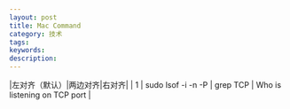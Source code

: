 ```yaml
---
layout: post
title: Mac Command
category: 技术
tags: 
keywords: 
description: 
---
```



|左对齐（默认）|两边对齐|右对齐|
| 1 | sudo lsof -i -n -P \| grep TCP | Who is listening on TCP port |


